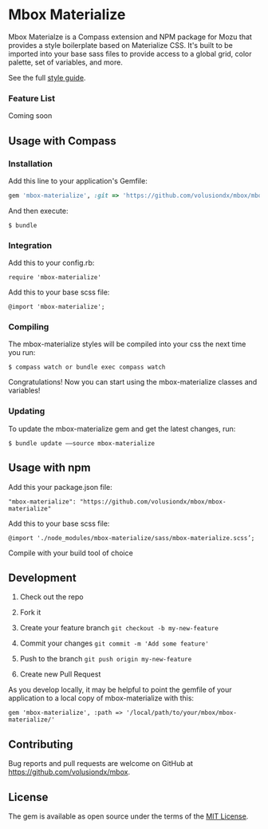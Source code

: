 # Mbox Materialize

Mbox Materialze is a Compass extension and NPM package for Mozu that provides a style boilerplate based on Materialize CSS. It's built to be imported into your base sass files to provide access to a global grid, color palette, set of variables, and more.

See the full [style guide](http://mbox.netlify.com/).

### Feature List

Coming soon


## Usage with Compass

### Installation

Add this line to your application's Gemfile:

```ruby
gem 'mbox-materialize', :git => 'https://github.com/volusiondx/mbox/mbox-materialize.git'
```

And then execute:

    $ bundle

<!--
Or install it yourself as:

    $ gem install mbox-materialize
-->

### Integration

Add this to your config.rb:

    require 'mbox-materialize'

Add this to your base scss file:

    @import 'mbox-materialize';

### Compiling

The mbox-materialize styles will be compiled into your css the next time you run:

    $ compass watch or bundle exec compass watch

Congratulations! Now you can start using the mbox-materialize classes and variables!

### Updating

To update the mbox-materialize gem and get the latest changes, run:

    $ bundle update ––source mbox-materialize

## Usage with npm

Add this your package.json file:

    "mbox-materialize": "https://github.com/volusiondx/mbox/mbox-materialize"

Add this to your base scss file:

    @import './node_modules/mbox-materialize/sass/mbox-materialize.scss’;

Compile with your build tool of choice


## Development

1. Check out the repo

1. Fork it

2. Create your feature branch `git checkout -b my-new-feature`

3. Commit your changes `git commit -m 'Add some feature'`

4. Push to the branch `git push origin my-new-feature`

5. Create new Pull Request

As you develop locally, it may be helpful to point the gemfile of your application to a local copy of mbox-materialize with this:

    gem 'mbox-materialize', :path => '/local/path/to/your/mbox/mbox-materialize/'



<!-- After checking out the repo, run `bin/setup` to install dependencies. Then, run `rake false` to run the tests. You can also run `bin/console` for an interactive prompt that will allow you to experiment.

To install this gem onto your local machine, run `bundle exec rake install`. To release a new version, update the version number in `version.rb`, and then run `bundle exec rake release`, which will create a git tag for the version, push git commits and tags, and push the `.gem` file to [rubygems.org](https://rubygems.org). -->

## Contributing

Bug reports and pull requests are welcome on GitHub at https://github.com/volusiondx/mbox.


## License

The gem is available as open source under the terms of the [MIT License](http://opensource.org/licenses/MIT).
